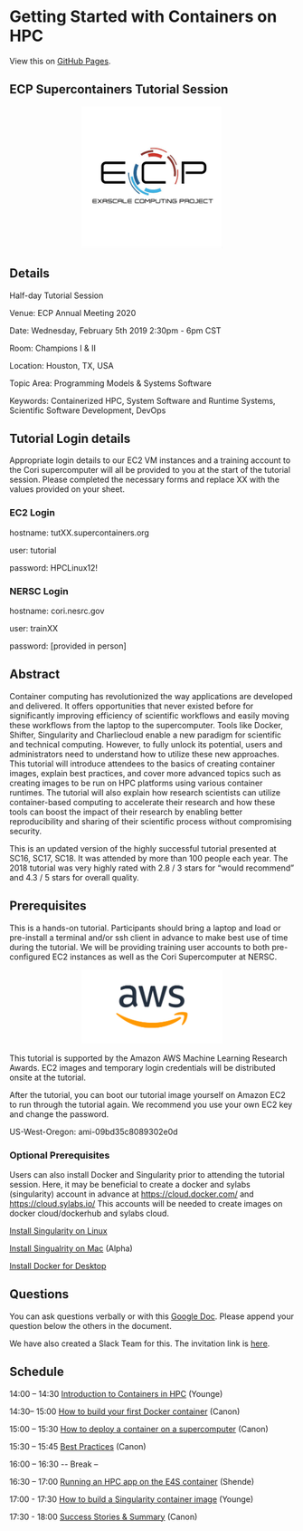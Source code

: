 
# Getting Started with Containers on HPC

View this on [GitHub Pages](https://supercontainers.github.io/ecp2020-tutorial/).

## ECP Supercontainers Tutorial Session

<div style="text-align:center"><img src="images/ecp.jpg" width="250"></div>

## Details

Half-day Tutorial Session

Venue: ECP Annual Meeting 2020

Date: Wednesday, February 5th 2019  2:30pm - 6pm CST

Room: Champions I & II 

Location: Houston, TX, USA

Topic Area: Programming Models & Systems Software

Keywords: Containerized HPC, System Software and Runtime Systems, Scientific Software Development, DevOps


## Tutorial Login details

Appropriate login details to our EC2 VM instances and a training account to the Cori supercomputer will all be provided to you at the start of the tutorial session. Please completed the necessary forms and  replace XX with the values provided on your sheet. 

### EC2 Login


hostname: tutXX.supercontainers.org

user: tutorial

password: HPCLinux12!

### NERSC Login

hostname: cori.nesrc.gov

user: trainXX

password: [provided in person]


## Abstract

Container computing has revolutionized the way applications are developed and delivered. It offers opportunities that never existed before for significantly improving efficiency of scientific workflows and easily moving these workflows from the laptop to the supercomputer. Tools like Docker, Shifter, Singularity and Charliecloud enable a new paradigm for scientific and technical computing. However, to fully unlock its potential, users and administrators need to understand how to utilize these new approaches. This tutorial will introduce attendees to the basics of creating container images, explain best practices, and cover more advanced topics such as creating images to be run on HPC platforms using various container runtimes. The tutorial will also explain how research scientists can utilize container-based computing to accelerate their research and how these tools can boost the impact of their research by enabling better reproducibility and sharing of their scientific process without compromising security. 

This is an updated version of the highly successful tutorial presented at SC16, SC17, SC18. It was attended by more than 100 people each year. The 2018 tutorial was very highly rated with 2.8 / 3 stars for “would recommend” and 4.3 / 5 stars for overall quality.

## Prerequisites

This is a hands-on tutorial. Participants should bring a laptop and load or pre-install a terminal and/or ssh client in advance to make best use of time during the tutorial.  We will be providing training user accounts to both pre-configured EC2 instances as well as the Cori Supercomputer at NERSC.

<div style="text-align:center"><img src="images/AWS_logo.png" width="250"></div>

This tutorial is supported by the Amazon AWS Machine Learning Research Awards. EC2 images and temporary login credentials will be distributed onsite at the tutorial.

After the tutorial, you can boot our tutorial image yourself on Amazon EC2 to run through the tutorial again. We recommend you use your own EC2 key and change the password.

US-West-Oregon: ami-09bd35c8089302e0d


### Optional Prerequisites

Users can also install Docker and Singularity prior to attending the tutorial session. Here, it may be beneficial to create a docker and sylabs (singularity) account in advance at https://cloud.docker.com/ and https://cloud.sylabs.io/ This accounts will be needed to create images on docker cloud/dockerhub and sylabs cloud.

[Install Singularity on Linux](https://sylabs.io/guides/3.3/user-guide/)

[Install Singualrity on Mac](https://repo.sylabs.io/desktop/) (Alpha)

[Install Docker for Desktop](https://www.docker.com/products/docker-desktop)

## Questions

You can ask questions verbally or with this [Google Doc](https://docs.google.com/document/d/11gMZ-T7iA5XiRWPLYIqX7Gqv7RMb-NF9kzGYHrnOi04/edit?usp=sharing).
Please append your question below the others in the document.

We have also created a Slack Team for this.  The invitation link is [here](https://join.slack.com/t/hpc-containers/shared_invite/enQtODI3NzY1NDU4OTk5LTUxOTgyOWJmYjIwOWI5YWU2MzBhZDI3Zjc1YmZmMjAxZjgzYzk4ZWEwNmFlNzlkOWI0MGNlZDNlMTBhYTBlOWY).

## Schedule


14:00 – 14:30 [Introduction to Containers in HPC](https://drive.google.com/file/d/11eb0_RsUbSTDOvRejtg72MRh1gkW_q0h/view?usp=sharing) (Younge)

14:30– 15:00 [How to build your first Docker container](/01-hands-on.md) (Canon)

15:00 – 15:30 [How to deploy a container on a supercomputer](/02-hands-on.md) (Canon)

15:30 – 15:45 [Best Practices](https://drive.google.com/file/d/11lTiiSavEZNFXkWoFu1WJvZiT89Y46ey/view?usp=sharing) (Canon)

16:00 – 16:30              -- Break –

16:30 – 17:00 [Running an HPC app on the E4S container](https://drive.google.com/file/d/11pjnazGSfh-ruF9_h0m7jxxckASSG3BP/view?usp=sharing) (Shende)

17:00 - 17:30 [How to build a Singularity container image](/03-hands-on.md) (Younge)

17:30 - 18:00 [Success Stories & Summary](https://drive.google.com/file/d/11nRhVfTvS_pDLJZEqwbhEDxQArqTxlot/view?usp=sharing) (Canon)



